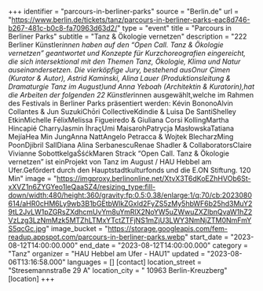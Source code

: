 +++
identifier = "parcours-in-berliner-parks"
source = "Berlin.de"
url = "https://www.berlin.de/tickets/tanz/parcours-in-berliner-parks-eac8d746-b267-481c-b0c8-fa70963d63d2/"
type = "event"
title = "Parcours in Berliner Parks"
subtitle = "Tanz & Ökologie vernetzen"
description = "222 Berliner Künstler*innen haben auf den “Open Call. Tanz & Ökologie vernetzen” geantwortet und Konzepte für Kurzchoreografien eingereicht, die sich intersektional mit den Themen Tanz, Ökologie, Klima und Natur auseinandersetzen.
Die vierköpfige Jury, bestehend ausOnur Çimen (Kurator & Autor), Astrid Kaminski, Alina Lauer (Produktionsleitung & Dramaturgie Tanz im August)und Anna Yeboah (Architektin & Kuratorin),hat die Arbeiten der folgenden 22 Künstler*innen ausgewählt,welche im Rahmen des Festivals in Berliner Parks präsentiert werden:
Kévin BononoAlvin Collantes & Jun SuzukiChōri CollectiveKdindie & Luisa De SantiShelley EtkinMichelle FélixMelissa Figueiredo & Giuliana Corsi KollingMartha Hincapié CharryJasmin İhraçUmi MaisarohPatrycja MasłowskaTatiana MejíaHea Min JungAnna NattAngelo Petracca & Wojtek BlecharzMing PoonDjibril SallDiana Alina SerbanescuRenae Shadler & CollaboratorsClaire Vivianne SobottkeIgaŚśćkMaren Strack
“Open Call. Tanz & Ökologie vernetzen” ist einProjekt von Tanz im August / HAU Hebbel am Ufer.Gefördert durch den Hauptstadtkulturfonds und die E.ON Stiftung.
120 Min"
image = "https://imgproxy.berlinonline.net/XtvX3T6dKoEZhHVOb6St-xXVZ1n6ZYGYeo1leQaaSZ4/resizing_type:fill-down/width:480/height:360/gravity:fp:0.5:0.38/enlarge:1/q:70/cb:2023080614/aHR0cHM6Ly9wb3B1bGEtbWlkZGxld2FyZS5zMy5hbWF6b25hd3MuY29tL2JvLW1pZGRsZXdhcmUvYm8uYmRlX2NoYW5uZWwuZXZlbnQvaW1hZ2VzLzg3LzNmMzk5MTZhLTMxYTctZTFjNS1mZjU3LWY3NmNjZTM0NmFmYS5qcGc.jpg"
image_bucket = "https://storage.googleapis.com/fem-readup.appspot.com/parcours-in-berliner-parks.webp"
start_date = "2023-08-12T14:00:00.000"
end_date = "2023-08-12T14:00:00.000"
category = "Tanz"
organizer = "HAU Hebbel am Ufer - HAU1"
updated = "2023-08-06T13:16:58.000"
languages = []
[contact]
location_street = "Stresemannstraße 29 A"
location_city = " 10963 Berlin-Kreuzberg"
[location]
+++